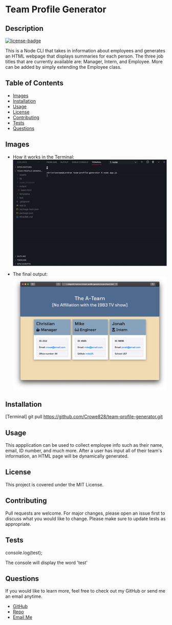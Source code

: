 # Team Profile Generator

## Description

[![license-badge](https://img.shields.io/badge/License-MIT-red.svg)](https://shields.io/)

This is a Node CLI that takes in information about employees and generates an HTML webpage that displays summaries for each person. The three job titles that are currently available are: Manager, Intern, and Employee. More can be added by simply extending the Employee class.

## Table of Contents

- [Images](#images)
- [Installation](#installation)
- [Usage](#usage)
- [License](#license)
- [Contributing](#contributing)
- [Tests](#tests)
- [Questions](#tests)

## Images

- How it works in the Terminal:
  ![Generator GIF](https://github.com/Crowe828/team-profile-generator/blob/master/assets/images/generator.gif)

- The final output:
  ![Generator Output](https://github.com/Crowe828/team-profile-generator/blob/master/assets/images/generator-output.png)

## Installation

[Terminal] git pull https://github.com/Crowe828/team-profile-generator.git

## Usage

This appplication can be used to collect employee info such as their name, email, ID number, and much more. After a user has input all of their team's information, an HTML page will be dynamically generated.

## License

This project is covered under the MIT License.

## Contributing

Pull requests are welcome. For major changes, please open an issue first to discuss what you would like to change. Please make sure to update tests as appropriate.

## Tests

console.log(test);

The console will display the word 'test'

## Questions

If you would like to learn more, feel free to check out my GitHub or send me an email anytime.

- [GitHub](https://github.com/Crowe828)
- [Repo](https://github.com/Crowe828/team-profile-generator)
- [Email Me](mailto:crowe828@gmail.com?subject=Nice%20README%20Generator%20Dude)
